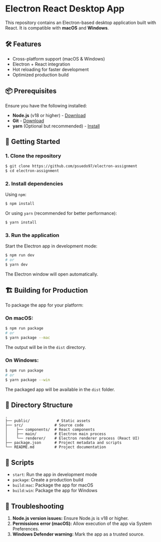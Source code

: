# Electron React Desktop App

This repository contains an Electron-based desktop application built with React. It is compatible with **macOS** and **Windows**.

## 🛠️ Features

- Cross-platform support (macOS & Windows)
- Electron + React integration
- Hot reloading for faster development
- Optimized production build

## 📦 Prerequisites

Ensure you have the following installed:

- **Node.js** (v18 or higher) - [Download](https://nodejs.org/)
- **Git** - [Download](https://git-scm.com/)
- **yarn** (Optional but recommended) - [Install](https://yarnpkg.com/)

## 🚀 Getting Started

### 1. Clone the repository

```bash
$ git clone https://github.com/psuedo97/electron-assignment
$ cd electron-assignment
```

### 2. Install dependencies

Using `npm`:

```bash
$ npm install
```

Or using `yarn` (recommended for better performance):

```bash
$ yarn install
```

### 3. Run the application

Start the Electron app in development mode:

```bash
$ npm run dev
# or
$ yarn dev
```

The Electron window will open automatically.

## 🏗️ Building for Production

To package the app for your platform:

### On macOS:

```bash
$ npm run package
# or
$ yarn package --mac
```

The output will be in the `dist` directory.

### On Windows:

```bash
$ npm run package
# or
$ yarn package --win
```

The packaged app will be available in the `dist` folder.

## 📁 Directory Structure

```
.
├── public/            # Static assets
├── src/              # Source code
│    ├── components/  # React components
│    ├── main/        # Electron main process
│    └── renderer/    # Electron renderer process (React UI)
├── package.json      # Project metadata and scripts
└── README.md         # Project documentation
```

## 📖 Scripts

- `start`: Run the app in development mode
- `package`: Create a production build
- `build:mac`: Package the app for macOS
- `build:win`: Package the app for Windows

## 🐛 Troubleshooting

1. **Node.js version issues:** Ensure Node.js is v18 or higher.
2. **Permissions error (macOS):** Allow execution of the app via System Preferences.
3. **Windows Defender warning:** Mark the app as a trusted source.

